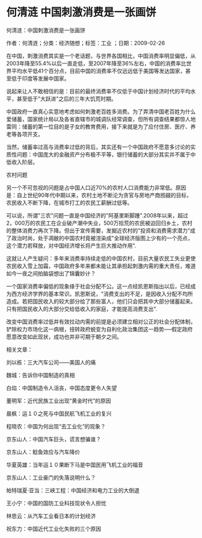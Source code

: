 # 何清涟  中国刺激消费是一张画饼  
  
何清涟：中国刺激消费是一张画饼  
作者：何清涟；分类：经济随想；标签：工业 ；日期：2009-02-26  
在中国，刺激消费其实是一个老话题，与世界各国相比，中国消费率明显偏低，从2003年降至55.4%以后一直走低，至2007年降至36%左右，中国的消费率比世界平均水平低41个百分点，目前中国的消费率不仅远远低于美国等发达国家，甚至低于印度等发展中国家。  
说起来让人不敢相信的是：目前的最终消费率不仅低于中国计划经济时代的平均水平，甚至低于"大跃进"之后的三年大饥荒时期。  
中国政府一直真心实意地考虑如何刺激老百姓多消费。为了弄清中国老百姓为什么爱储蓄，国家统计局以及各省直辖市的城调队经常调查，但所有调查结果都惊人地雷同：储蓄的第一位目的是子女的教育费用，接下来就是为了应付住房、医疗、养老等各项开支。  
当然，储蓄率过高与消费率过低的背后，其实还有一个中国政府不愿意多讨论的实质性问题：中国庞大的金融资产分布极不平等，银行储蓄的大部分其实并不属于中低收入阶层。  
农村问题  
另一个不可忽视的问题是占中国人口近70%的农村人口消费能力非常低。原因是：自上世纪90年代中期以来，农村土地不断沦为贪官与房地产商觊觎的目标，农民收入不断下降，在城市打工的农民工薪酬过低等。  
可以说，所谓"三农"问题一直是中国经济的"阿基里斯脚踵".2008年以来，超过2，000万的农民工在企业破产潮中失业，500万拾荒的农民被迫回归乡土，农村的整体消费力再次下降。但出于宣传需要，发掘近农村的"投资和消费需求潜力"成了政治时尚，处于凋敝的中国农村竟被渲染成"全球经济版图上少有的一个亮点，这个潜力若释放，对中国经济增长将产生巨大推动作用".  
这就让人产生疑问：多年来消费率持续走低的中国农村，目前大量农民工失业更使农民收入雪上加霜，中国政府多年来都未能让其承担起刺激内需的重大责任，难道如今一夜之间拍脑袋想出了锦囊妙计？  
一个国家消费率偏低的现象缘于社会分配不公。这一点经凯恩斯指出以后，已经成为西方经济学界的基本常识。凯恩斯说，"消费支出的不足，是因收入分配不均所造成。若把国民收入的较大部分给了那些富人，他们只会把其中大部分储蓄起来。只有把国民收入的大部分交给低收入的家庭，才能提高消费支出".  
改变中国消费率过低并有效拉动内需的前提是必须建立相对公正的社会分配体制，铲除权力市场化这一病根，扭转政府蜕变为自利化政治集团这一趋势──假定政府愿意改变如此现状，成功也并非可期于朝夕之间。  
  
相关文章：  
刘以栋：三大汽车公司——美国人的痛  
魏城：告诉你中国制造的真相  
白焰：中国制造令人沮丧，中国态度更令人失望  
董明军：近代民族工业出现“黄金时代”的原因  
晨枫：运１０之死与中国民航飞机工业的复兴  
程晓农：中国为何出现“去工业化”的现象？  
京东山人：中国汽车巨头，谎言想骗谁？  
京东山人：鲶鱼效应与汽车降价  
华夏英雄：当年运１０果断下马是中国民用飞机工业的福音  
京东山人：工业豪门的失落说明什么？  
帕特瑞夏·亚当：三峡工程：中国经济和电力工业的大倒退  
王小宁：中国的国防工业科技现状令人担忧  
林思云：从汽车工业看日本的计划经济  
祝东力：中国近代工业化失败的三个原因